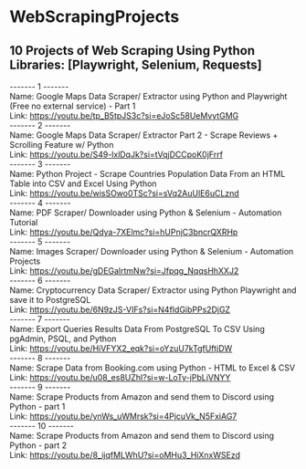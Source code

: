 # WebScrapingProjects
## 10 Projects of Web Scraping Using Python  Libraries: [Playwright, Selenium, Requests]

------- 1 -------                                                        
Name: Google Maps Data Scraper/ Extractor using Python and Playwright (Free no external service) - Part 1                                        
Link: https://youtu.be/tp_B5tpJS3c?si=eJoSc58UeMvytGMG                                                        
------- 2 -------                                                        
Name: Google Maps Data Scraper/ Extractor Part 2 - Scrape Reviews + Scrolling Feature w/ Python                                        
Link: https://youtu.be/S49-lxlDqJk?si=tVqjDCCpoK0jFrrf                                                        
------- 3 -------                                                        
Name: Python Project - Scrape Countries Population Data From an HTML Table into CSV and Excel Using Python                                        
Link: https://youtu.be/wisSOwo0TSc?si=sVq2AuUlE6uCLznd                                                        
------- 4 -------                                                        
Name: PDF Scraper/ Downloader using Python & Selenium - Automation Tutorial                                        
Link: https://youtu.be/Qdya-7XElmc?si=hUPnjC3bncrQXRHp                                                        
------- 5 -------                                                        
Name: Images Scraper/ Downloader using Python & Selenium - Automation Projects                                        
Link: https://youtu.be/gDEGalrtmNw?si=Jfpqg_NqqsHhXXJ2                                                        
------- 6 -------                                                        
Name: Cryptocurrency Data Scraper/ Extractor using Python Playwright and save it to PostgreSQL                                        
Link: https://youtu.be/6N9zJS-VIFs?si=N4fIdGibPPs2DjGZ                                                        
------- 7 -------                                                        
Name: Export Queries Results Data From PostgreSQL To CSV Using pgAdmin, PSQL, and Python                                        
Link: https://youtu.be/HiVFYX2_eqk?si=oYzuU7kTgfUftjDW                                                        
------- 8 -------                                                        
Name: Scrape Data from Booking.com using Python - HTML to Excel & CSV                                        
Link: https://youtu.be/u08_es8UZhI?si=w-LoTy-jPbLjVNYY                                                        
------- 9 -------                                                        
Name: Scrape Products from Amazon and send them to Discord using Python - part 1                                        
Link: https://youtu.be/ynWs_uWMrsk?si=4PjcuVk_N5FxiAG7                                                        
------- 10 -------                                                        
Name: Scrape Products from Amazon and send them to Discord using Python - part 2                                        
Link: https://youtu.be/8_ijqfMLWhU?si=oMHu3_HiXnxWSEzd                                                        
